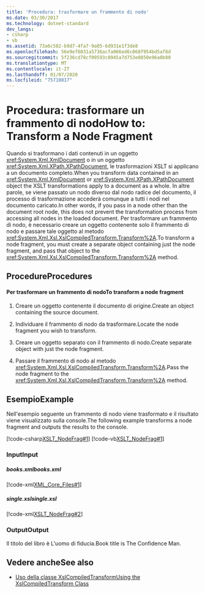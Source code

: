 ```yaml
---
title: 'Procedura: trasformare un frammento di nodo'
ms.date: 03/30/2017
ms.technology: dotnet-standard
dev_langs:
- csharp
- vb
ms.assetid: 73a6c582-b9d7-4fa7-9a05-6d931e1f3de8
ms.openlocfilehash: 56e9ef6031a5736acfa066ed6c068f954bd5af8d
ms.sourcegitcommit: 5f236cd78cf09593c8945a7d753e0850e96a0b80
ms.translationtype: MT
ms.contentlocale: it-IT
ms.lasthandoff: 01/07/2020
ms.locfileid: "75710817"
---
```

# <a name="how-to-transform-a-node-fragment"></a><span data-ttu-id="4af42-102">Procedura: trasformare un frammento di nodo</span><span class="sxs-lookup"><span data-stu-id="4af42-102">How to: Transform a Node Fragment</span></span>
<span data-ttu-id="4af42-103">Quando si trasformano i dati contenuti in un oggetto <xref:System.Xml.XmlDocument> o in un oggetto <xref:System.Xml.XPath.XPathDocument>, le trasformazioni XSLT si applicano a un documento completo.</span><span class="sxs-lookup"><span data-stu-id="4af42-103">When you transform data contained in an <xref:System.Xml.XmlDocument> or <xref:System.Xml.XPath.XPathDocument> object the XSLT transformations apply to a document as a whole.</span></span> <span data-ttu-id="4af42-104">In altre parole, se viene passato un nodo diverso dal nodo radice del documento, il processo di trasformazione accederà comunque a tutti i nodi nel documento caricato.</span><span class="sxs-lookup"><span data-stu-id="4af42-104">In other words, if you pass in a node other than the document root node, this does not prevent the transformation process from accessing all nodes in the loaded document.</span></span> <span data-ttu-id="4af42-105">Per trasformare un frammento di nodo, è necessario creare un oggetto contenente solo il frammento di nodo e passare tale oggetto al metodo <xref:System.Xml.Xsl.XslCompiledTransform.Transform%2A>.</span><span class="sxs-lookup"><span data-stu-id="4af42-105">To transform a node fragment, you must create a separate object containing just the node fragment, and pass that object to the <xref:System.Xml.Xsl.XslCompiledTransform.Transform%2A> method.</span></span>  
  
## <a name="procedures"></a><span data-ttu-id="4af42-106">Procedure</span><span class="sxs-lookup"><span data-stu-id="4af42-106">Procedures</span></span>  
  
#### <a name="to-transform-a-node-fragment"></a><span data-ttu-id="4af42-107">Per trasformare un frammento di nodo</span><span class="sxs-lookup"><span data-stu-id="4af42-107">To transform a node fragment</span></span>  
  
1. <span data-ttu-id="4af42-108">Creare un oggetto contenente il documento di origine.</span><span class="sxs-lookup"><span data-stu-id="4af42-108">Create an object containing the source document.</span></span>  
  
2. <span data-ttu-id="4af42-109">Individuare il frammento di nodo da trasformare.</span><span class="sxs-lookup"><span data-stu-id="4af42-109">Locate the node fragment you wish to transform.</span></span>  
  
3. <span data-ttu-id="4af42-110">Creare un oggetto separato con il frammento di nodo.</span><span class="sxs-lookup"><span data-stu-id="4af42-110">Create separate object with just the node fragment.</span></span>  
  
4. <span data-ttu-id="4af42-111">Passare il frammento di nodo al metodo <xref:System.Xml.Xsl.XslCompiledTransform.Transform%2A>.</span><span class="sxs-lookup"><span data-stu-id="4af42-111">Pass the node fragment to the <xref:System.Xml.Xsl.XslCompiledTransform.Transform%2A> method.</span></span>  
  
## <a name="example"></a><span data-ttu-id="4af42-112">Esempio</span><span class="sxs-lookup"><span data-stu-id="4af42-112">Example</span></span>  
 <span data-ttu-id="4af42-113">Nell'esempio seguente un frammento di nodo viene trasformato e il risultato viene visualizzato sulla console.</span><span class="sxs-lookup"><span data-stu-id="4af42-113">The following example transforms a node fragment and outputs the results to the console.</span></span>  
  
 [!code-csharp[XSLT_NodeFrag#1](../../../../samples/snippets/csharp/VS_Snippets_Data/XSLT_NodeFrag/CS/xslt_frag.cs#1)]
 [!code-vb[XSLT_NodeFrag#1](../../../../samples/snippets/visualbasic/VS_Snippets_Data/XSLT_NodeFrag/VB/xslt_frag.vb#1)]  
  
### <a name="input"></a><span data-ttu-id="4af42-114">Input</span><span class="sxs-lookup"><span data-stu-id="4af42-114">Input</span></span>  
  
##### <a name="booksxml"></a><span data-ttu-id="4af42-115">books.xml</span><span class="sxs-lookup"><span data-stu-id="4af42-115">books.xml</span></span>  
 [!code-xml[XML_Core_Files#1](../../../../samples/snippets/xml/VS_Snippets_Data/XML_Core_Files/XML/books.xml#1)]  
  
##### <a name="singlexsl"></a><span data-ttu-id="4af42-116">single.xsl</span><span class="sxs-lookup"><span data-stu-id="4af42-116">single.xsl</span></span>  
 [!code-xml[XSLT_NodeFrag#2](../../../../samples/snippets/xml/VS_Snippets_Data/XSLT_NodeFrag/XML/single.xsl#2)]  
  
### <a name="output"></a><span data-ttu-id="4af42-117">Output</span><span class="sxs-lookup"><span data-stu-id="4af42-117">Output</span></span>  
 <span data-ttu-id="4af42-118">Il titolo del libro è L'uomo di fiducia.</span><span class="sxs-lookup"><span data-stu-id="4af42-118">Book title is The Confidence Man.</span></span>  
  
## <a name="see-also"></a><span data-ttu-id="4af42-119">Vedere anche</span><span class="sxs-lookup"><span data-stu-id="4af42-119">See also</span></span>

- [<span data-ttu-id="4af42-120">Uso della classe XslCompiledTransform</span><span class="sxs-lookup"><span data-stu-id="4af42-120">Using the XslCompiledTransform Class</span></span>](../../../../docs/standard/data/xml/using-the-xslcompiledtransform-class.md)
